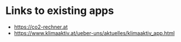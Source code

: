# Links to existing apps

- https://co2-rechner.at
- https://www.klimaaktiv.at/ueber-uns/aktuelles/klimaaktiv_app.html
